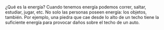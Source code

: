 ¿Qué es la energía? Cuando tenemos energía podemos correr, saltar, estudiar, jugar, etc. No solo las personas poseen energía: los objetos, también. Por ejemplo, una piedra que cae desde lo alto de un techo tiene la suficiente energía para provocar daños sobre el techo de un auto. 


